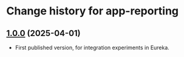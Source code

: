 # Change history for app-reporting

## [1.0.0](https://github.com/folio-org/app-reporting/tree/v1.0.0) (2025-04-01)

* First published version, for integration experiments in Eureka.


